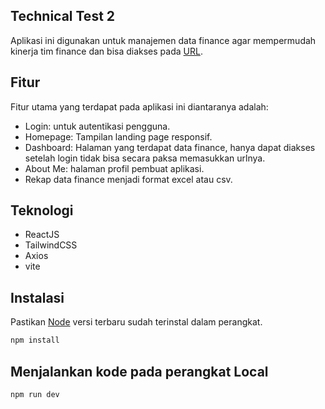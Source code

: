 ## Technical Test 2
Aplikasi ini digunakan untuk manajemen data finance agar mempermudah kinerja tim finance dan bisa diakses pada [URL](https://ahmadfr20.github.io/technical-test/).

## Fitur
Fitur utama yang terdapat pada aplikasi ini diantaranya adalah:

- Login: untuk autentikasi pengguna.
- Homepage: Tampilan landing page responsif.
- Dashboard: Halaman yang terdapat data finance, hanya dapat diakses setelah login tidak bisa secara paksa memasukkan urlnya.
- About Me: halaman profil pembuat aplikasi.
- Rekap data finance menjadi format excel atau csv.

## Teknologi
- ReactJS
- TailwindCSS
- Axios
- vite

## Instalasi

Pastikan [Node](https://nodejs.org/id) versi terbaru sudah terinstal dalam perangkat.
```bash
npm install
```

## Menjalankan kode pada perangkat Local
```bash
npm run dev
```

